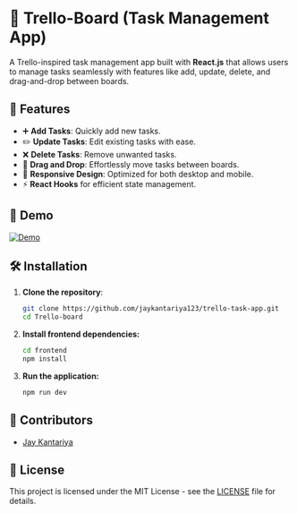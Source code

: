 # 📝 Trello-Board (Task Management App)

A Trello-inspired task management app built with **React.js** that allows users to manage tasks seamlessly with features like add, update, delete, and drag-and-drop between boards.

## 🚀 Features

- ➕ **Add Tasks**: Quickly add new tasks.
- ✏️ **Update Tasks**: Edit existing tasks with ease.
- ❌ **Delete Tasks**: Remove unwanted tasks.
- 🔄 **Drag and Drop**: Effortlessly move tasks between boards.
- 📱 **Responsive Design**: Optimized for both desktop and mobile.
- ⚡ **React Hooks** for efficient state management.

## 🎥 Demo

[![Demo](https://img.shields.io/badge/View-Demo-green?style=for-the-badge&logo=github)](https://trello-board-seven-xi.vercel.app/)

## 🛠️ Installation

1. **Clone the repository**:

   ```bash
   git clone https://github.com/jaykantariya123/trello-task-app.git
   cd Trello-board
   ```

2. **Install frontend dependencies:**

   ```bash
   cd frontend
   npm install
   ```

3. **Run the application:**
   ```bash
   npm run dev
   ```

## 👥 Contributors

- [Jay Kantariya](https://github.com/jaykantariya123)

## 📜 License

This project is licensed under the MIT License - see the [LICENSE](https://github.com/jaykantariya123/Trello-board/blob/master/LICENSE) file for details.
